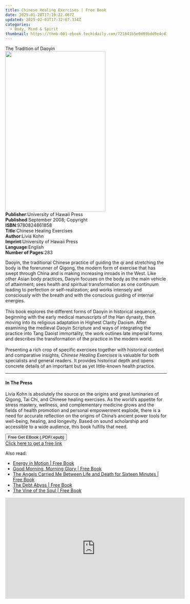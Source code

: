 ```yaml
---
title: Chinese Healing Exercises | Free Book
date: 2025-01-28T17:19:22.067Z
updated: 2025-02-03T17:32:07.334Z
categories:
  - Body, Mind & Spirit
thumbnail: https://thmb-001-ebook.techidaily.com/721841b5e0d89bdd9e4cd3861a816fbd793cfcb6aa286d2d9b68065f60c6dcd1.jpg
---
```

<main id="book-container">
  <div class="flex flex-col">
    <div class="book-brief flex-1 py-6 px-4 sm:p-6 md:py-10 md:px-8">
      <!-- brief-->
      <div class="book-brief-main">The Tradition of Daoyin</div>
    </div>
    <div
      class="book-meta-info flex-1 grid gap-4 col-start-1 col-end-3 row-start-1 sm:mb-6 sm:grid-cols-4 lg:gap-6 lg:col-start-2 lg:row-end-6 lg:row-span-6 lg:mb-0"
    >
      <div
        class="book-meta-info-left place-content-center mt-4 p-4 text-sm leading-6 col-start-2 col-span-2 dark:text-slate-400"
      >
        <img
          class="w-full h-500 object-cover rounded-lg sm:h-255 sm:col-span-2 lg:col-span-full"
          src="https://img-001-ebook.techidaily.com/95b955bc6c9a434e06867f04f21d105f9669f690ff16589a93d9310adac4775d.jpg"
          alt=""
          width="312"
          height="500"
        />
      </div>
      <div
        class="book-meta-info-right mt-2 col-start-1 row-start-2 col-span-3 self-center"
      >
        <!-- meta data  -->
        <div class="flex flex-col px-4 md:px-8">
          <div class="flex-1">
            <strong>Publisher</strong>:<span class="px-2"
              >University of Hawaii Press</span
            >
          </div>
          <div class="flex-1">
            <strong>Published</strong>:<span class="px-2"
              >September 2008; Copyright</span
            >
          </div>
          <div class="flex-1">
            <strong>ISBN</strong>:<span class="px-2">9780824861858</span>
          </div>
          <div class="flex-1">
            <strong>Title</strong>:<span class="px-2"
              >Chinese Healing Exercises</span
            >
          </div>
          <div class="flex-1">
            <strong>Author</strong>:<span class="px-2">Livia Kohn</span>
          </div>
          <div class="flex-1">
            <strong>Imprint</strong>:<span class="px-2"
              >University of Hawaii Press</span
            >
          </div>
          <div class="flex-1">
            <strong>Language</strong>:<span class="px-2">English</span>
          </div>
          <div class="flex-1">
            <strong>Number of Pages</strong>:<span class="px-2">283</span>
          </div>
        </div>
      </div>
    </div>
    <div class="book-description flex-1 py-6 px-4 sm:p-6 md:py-10 md:px-8">
      <div class="book-description-main">
        <div accordion-content="" id="description">
          <p>
            Daoyin, the traditional Chinese practice of guiding the
            <i>qi</i> and stretching the body is the forerunner of Qigong, the
            modern form of exercise that has swept through China and is making
            increasing inroads in the West. Like other Asian body practices,
            Daoyin focuses on the body as the main vehicle of attainment; sees
            health and spiritual transformation as one continuum leading to
            perfection or self-realization; and works intensely and consciously
            with the breath and with the conscious guiding of internal
            energies.<br /><br />This book explores the different forms of
            Daoyin in historical sequence, beginning with the early medical
            manuscripts of the Han dynasty, then moving into its religious
            adaptation in Highest Clarity Daoism. After examining the medieval
            Daoyin Scripture and ways of integrating the practice into Tang
            Daoist immortality, the work outlines late imperial forms and
            describes the transformation of the practice in the modern world.<br /><br />Presenting
            a rich crop of specific exercises together with historical context
            and comparative insights, <i>Chinese Healing Exercises</i> is
            valuable for both specialists and general readers. It provides
            historical depth and opens concrete details of an important but as
            yet little-known health practice.
          </p>
        </div>
        <div class="accordion-fader"></div>
      </div>
    </div>
    <div class="book-excerpts flex-1 py-6 px-4 sm:p-6 md:py-10 md:px-8">
      <!-- excerpts-->
      <div class="book-excerpts-main">
        <hr />
        <h4 class="placeholder placeholder-heading">
          <span>In The Press</span>
        </h4>
        <p>
          Livia Kohn is absolutely the source on the origins and great
          luminaries of Qigong, Tai Chi, and Chinese healing exercises. As the
          world’s appetite for stress mastery, wellness, and complementary
          medicine grows and the fields of health promotion and personal
          empowerment explode, there is a need for accurate reflection on the
          origins of China’s ancient power tools for well-being, healing, and
          longevity. Based on sound scholarship and accessible to a wide
          audience, this book fulfills that need.
        </p>
      </div>
    </div>
    <div
      class="book-about-author flex-1 py-6 px-4 sm:p-6 md:py-10 md:px-8"
    ></div>
    <div class="book-free-get flex-1 py-6 px-4 sm:p-6 md:py-10 md:px-8">
      <button
        id="btn-free-get"
        class="bg-blue-500 hover:bg-blue-700 text-white font-bold py-2 px-4 rounded"
      >
        Free Get EBook (.PDF/.epub)
      </button>
      <div id="countdown-display" class="px-2 text-lg mt-2"></div>
      <a
        id="free-link"
        class="hidden bg-blue-500 hover:bg-blue-700 text-white font-bold py-2 px-4 rounded"
        href="https://www.ebooks.com/en-us/book/96331024/chinese-healing-exercises/livia-kohn/"
        target="_blank"
        >Click here to get a free link</a
      >
    </div>
    <script>
      let countdownTime = 0;
      let countdownInterval = null;
      document
        .getElementById('btn-free-get')
        .addEventListener('click', startCountdown);
      function startCountdown() {
        countdownTime = new Date().getTime() + 60000 * 3;
        countdownInterval = setInterval(updateCountdown, 1000);
        document.getElementById('btn-free-get').disabled = true;
        document
          .getElementById('btn-free-get')
          .classList.add('bg-gray-500', 'cursor-not-allowed');
      }
      function updateCountdown() {
        let currentTime = new Date().getTime();
        let timeLeft = countdownTime - currentTime;
        let secondsLeft = Math.floor(timeLeft / 1000);
        document.getElementById('countdown-display').innerHTML =
          `Remaining time: ${secondsLeft} seconds.`;
        if (secondsLeft <= 0) {
          clearInterval(countdownInterval);
          document.getElementById('btn-free-get').classList.add('hidden');
          document.getElementById('free-link').classList.remove('hidden');
          document.getElementById('countdown-display').innerHTML = '';
        }
      }
    </script>
  </div>
</main>

<ins class="adsbygoogle"
      style="display:block"
      data-ad-client="ca-pub-7571918770474297"
      data-ad-slot="8358498916"
      data-ad-format="auto"
      data-full-width-responsive="true"></ins>
    

<span class="atpl-alsoreadstyle">Also read:</span>
<div><ul>
<li><a href="https://novels-ebooks.techidaily.com/138597640-9781462040650-energy-in-motion/"><u>Energy in Motion | Free Book</u></a></li>
<li><a href="https://novels-ebooks.techidaily.com/138597558-9781475927597-good-morning-morning-glory/"><u>Good Morning, Morning Glory | Free Book</u></a></li>
<li><a href="https://novels-ebooks.techidaily.com/138597605-9781462041190-the-angels-carried-me-between-life-and-death-for-sixteen-minutes/"><u>The Angels Carried Me Between Life and Death for Sixteen Minutes | Free Book</u></a></li>
<li><a href="https://novels-ebooks.techidaily.com/138597477-9781452542553-the-debt-abyss/"><u>The Debt Abyss | Free Book</u></a></li>
<li><a href="https://novels-ebooks.techidaily.com/138597452-9781452582870-the-vine-of-the-soul/"><u>The Vine of the Soul | Free Book</u></a></li>
</ul></div>

<!-- affiliate ads begin -->
<iframe width="560" height="315" src="https://www.youtube.com/embed/15Ju8Cb4UZ8?si=5wdiQXdz1BOxIkDH" title="YouTube video player" frameborder="0" allow="accelerometer; autoplay; clipboard-write; encrypted-media; gyroscope; picture-in-picture; web-share" referrerpolicy="strict-origin-when-cross-origin" allowfullscreen></iframe>
<!-- affiliate ads end -->

